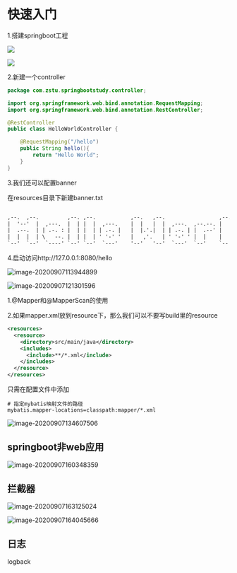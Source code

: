 # 快速入门

1.搭建springboot工程

![](https://tva1.sinaimg.cn/large/007S8ZIlly1gfmzdrtwk1j31b70u0wio.jpg)

![](https://tva1.sinaimg.cn/large/007S8ZIlly1gfmzebpailj31d40hagpb.jpg)



2.新建一个controller

```java
package com.zstu.springbootstudy.controller;

import org.springframework.web.bind.annotation.RequestMapping;
import org.springframework.web.bind.annotation.RestController;

@RestController
public class HelloWorldController {

    @RequestMapping("/hello")
    public String hello(){
        return "Hello World";
    }
}
```

3.我们还可以配置banner

在resources目录下新建banner.txt

```txt

,--.  ,--.         ,--. ,--.           ,--.   ,--.                 ,--.    ,--.
|  '--'  |  ,---.  |  | |  |  ,---.    |  |   |  |  ,---.  ,--.--. |  |  ,-|  |
|  .--.  | | .-. : |  | |  | | .-. |   |  |.'.|  | | .-. | |  .--' |  | ' .-. |
|  |  |  | \   --. |  | |  | ' '-' '   |   ,'.   | ' '-' ' |  |    |  | \ `-' |
`--'  `--'  `----' `--' `--'  `---'    '--'   '--'  `---'  `--'    `--'  `---'
```

4.启动访问http://127.0.0.1:8080/hello



![image-20200907113944899](https://tva1.sinaimg.cn/large/007S8ZIlly1gihxpuk2s1j30q20ewte9.jpg)



![image-20200907121301596](https://tva1.sinaimg.cn/large/007S8ZIlly1gihyogpkkjj31740gsn8d.jpg)

1.@Mapper和@MapperScan的使用

2.如果mapper.xml放到resource下，那么我们可以不要写build里的resource

```xml
<resources>
  <resource>
    <directory>src/main/java</directory>
    <includes>
      <include>**/*.xml</include>
    </includes>
  </resource>
</resources>
```

只需在配置文件中添加

```
# 指定mybatis映射文件的路径
mybatis.mapper-locations=classpath:mapper/*.xml
```





![image-20200907134607506](https://tva1.sinaimg.cn/large/007S8ZIlly1gii1db9fnxj30xk098gti.jpg)







## springboot非web应用

![image-20200907160348359](https://tva1.sinaimg.cn/large/007S8ZIlly1gii5cm8xrkj31di0judus.jpg)

## 拦截器

![image-20200907163125024](https://tva1.sinaimg.cn/large/007S8ZIlly1gii65axipwj31eo0nsqjo.jpg)



![image-20200907164045666](https://tva1.sinaimg.cn/large/007S8ZIlly1gii6f16s2ij31f40modwh.jpg)

## 日志

logback